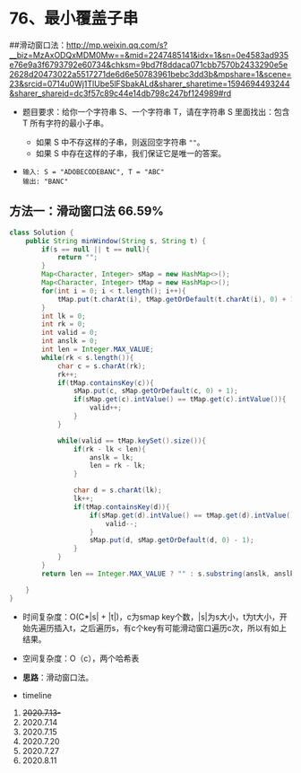 # 76、最小覆盖子串

##滑动窗口法：http://mp.weixin.qq.com/s?__biz=MzAxODQxMDM0Mw==&mid=2247485141&idx=1&sn=0e4583ad935e76e9a3f6793792e60734&chksm=9bd7f8ddaca071cbb7570b2433290e5e2628d20473022a5517271de6d6e50783961bebc3dd3b&mpshare=1&scene=23&srcid=0714u0Wj1TlUbe5lFSbakALd&sharer_sharetime=1594694493244&sharer_shareid=dc3f57c89c44e14db798c247bf124989#rd

- 题目要求：给你一个字符串 S、一个字符串 T，请在字符串 S 里面找出：包含 T 所有字符的最小子串。

  - 如果 S 中不存这样的子串，则返回空字符串 `""`。
  - 如果 S 中存在这样的子串，我们保证它是唯一的答案。

- ```
  输入: S = "ADOBECODEBANC", T = "ABC"
  输出: "BANC"
  ```



## 方法一：滑动窗口法 66.59%

```java
class Solution {
    public String minWindow(String s, String t) {
        if(s == null || t == null){
            return "";
        }
        Map<Character, Integer> sMap = new HashMap<>();
        Map<Character, Integer> tMap = new HashMap<>();
        for(int i = 0; i < t.length(); i++){
            tMap.put(t.charAt(i), tMap.getOrDefault(t.charAt(i), 0) + 1);
        }
        int lk = 0;
        int rk = 0;
        int valid = 0;
        int anslk = 0;
        int len = Integer.MAX_VALUE;
        while(rk < s.length()){
            char c = s.charAt(rk);
            rk++;
            if(tMap.containsKey(c)){
                sMap.put(c, sMap.getOrDefault(c, 0) + 1);
                if(sMap.get(c).intValue() == tMap.get(c).intValue()){
                    valid++;
                }
            }

            while(valid == tMap.keySet().size()){
                if(rk - lk < len){
                    anslk = lk;
                    len = rk - lk;
                }

                char d = s.charAt(lk);
                lk++;
                if(tMap.containsKey(d)){
                    if(sMap.get(d).intValue() == tMap.get(d).intValue()){
                        valid--;
                    }
                    sMap.put(d, sMap.getOrDefault(d, 0) - 1);
                }
            }
        }
        return len == Integer.MAX_VALUE ? "" : s.substring(anslk, anslk + len);

    }
}
```

- 时间复杂度：O(C*|s| + |t|)，c为smap key个数，|s|为s大小，t为t大小，开始先遍历插入t，之后遍历s，有c个key有可能滑动窗口遍历c次，所以有如上结果。
- 空间复杂度：O（c），两个哈希表
- **思路**：滑动窗口法。



- timeline

1. ~~2020.7.13-~~
2. 2020.7.14
3. 2020.7.15
4. 2020.7.20
5. 2020.7.27
6. 2020.8.11